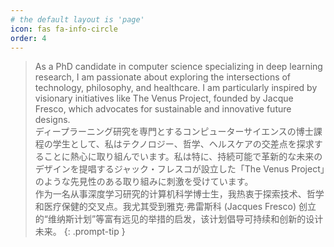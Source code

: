 ```yaml
---
# the default layout is 'page'
icon: fas fa-info-circle
order: 4
---
```


<!-- > Add Markdown syntax content to file `_tabs/about.md`{: .filepath } and it will show up on this page.
{: .prompt-tip } -->



> As a PhD candidate in computer science specializing in deep learning research, I am passionate about exploring the intersections of technology, philosophy, and healthcare. I am particularly inspired by visionary initiatives like The Venus Project, founded by Jacque Fresco, which advocates for sustainable and innovative future designs.   
> ディープラーニング研究を専門とするコンピューターサイエンスの博士課程の学生として、私はテクノロジー、哲学、ヘルスケアの交差点を探求することに熱心に取り組んでいます。私は特に、持続可能で革新的な未来のデザインを提唱するジャック・フレスコが設立した「The Venus Project」のような先見性のある取り組みに刺激を受けています。  
> 作为一名从事深度学习研究的计算机科学博士生，我热衷于探索技术、哲学和医疗保健的交叉点。我尤其受到雅克·弗雷斯科 (Jacques Fresco) 创立的“维纳斯计划”等富有远见的举措的启发，该计划倡导可持续和创新的设计未来。
{: .prompt-tip }